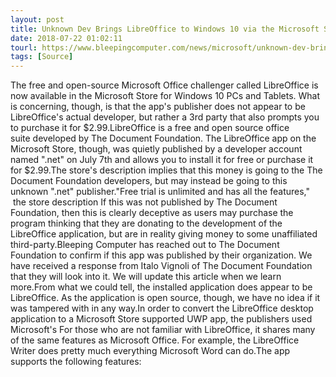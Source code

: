 ```yaml
---
layout: post
title: Unknown Dev Brings LibreOffice to Windows 10 via the Microsoft Store
date: 2018-07-22 01:02:11
tourl: https://www.bleepingcomputer.com/news/microsoft/unknown-dev-brings-libreoffice-to-windows-10-via-the-microsoft-store/
tags: [Source]
---
```

The free and open-source Microsoft Office challenger called LibreOffice is now available in the Microsoft Store for Windows 10 PCs and Tablets. What is concerning, though, is that the app's publisher does not appear to be LibreOffice's actual developer, but rather a 3rd party that also prompts you to purchase it for $2.99.LibreOffice is a free and open source office suite developed by The Document Foundation. The LibreOffice app on the Microsoft Store, though, was quietly published by a developer account named ".net" on July 7th and allows you to install it for free or purchase it for $2.99.The store's description implies that this money is going to the The Document Foundation developers, but may instead be going to this unknown ".net" publisher."Free trial is unlimited and has all the features,"  the store description If this was not published by The Document Foundation, then this is clearly deceptive as users may purchase the program thinking that they are donating to the development of the LibreOffice application, but are in reality giving money to some unaffiliated third-party.Bleeping Computer has reached out to The Document Foundation to confirm if this app was published by their organization. We have received a response from Italo Vignoli of The Document Foundation that they will look into it. We will update this article when we learn more.From what we could tell, the installed application does appear to be LibreOffice. As the application is open source, though, we have no idea if it was tampered with in any way.In order to convert the LibreOffice desktop application to a Microsoft Store supported UWP app, the publishers used Microsoft's For those who are not familiar with LibreOffice, it shares many of the same features as Microsoft Office. For example, the LibreOffice Writer does pretty much everything Microsoft Word can do.The app supports the following features: